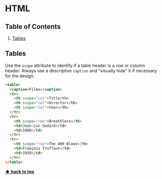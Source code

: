# HTML

## Table of Contents

1. [Tables](#tables)

## Tables

Use the `scope` attribute to identify if a table header is a row or column header. Always use a descriptive `caption` and "visually hide" it if necessary for the design.

```html
<table>
  <caption>Films</caption>
  <tr>
    <th scope="col">Title/th>
    <th scope="col">Director</th>
    <th scope="col">Year</th>
  </tr>
  <tr>
    <th scope="row">Breathless</th>
    <td>Jean-Luc Godard</td>
    <td>1960</td>
  </tr>
  <tr>
    <th scope="row">The 400 Blows</th>
    <td>François Truffaut</td>
    <td>1959</td>
  </tr>
</table>
```

**[⬆ back to top](#table-of-contents)**

